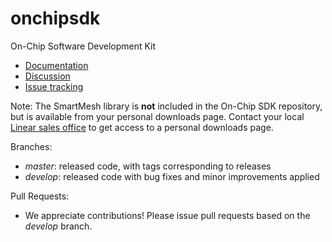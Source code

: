 onchipsdk
=========

On-Chip Software Development Kit
* [Documentation](https://dustcloud.atlassian.net/wiki/display/OCSDK)
* [Discussion](https://dustcloud.atlassian.net/wiki/questions)
* [Issue tracking](https://dustcloud.atlassian.net/browse/OCSDK)

Note: The SmartMesh library is **not** included in the On-Chip SDK repository, but is available 
from your personal downloads page.
Contact your local [Linear sales office](http://www.linear.com/contact) to get access to 
a personal downloads page.

Branches:
* *master*: released code, with tags corresponding to releases
* *develop*: released code with bug fixes and minor improvements applied

Pull Requests:
* We appreciate contributions! Please issue pull requests based on the *develop* branch.